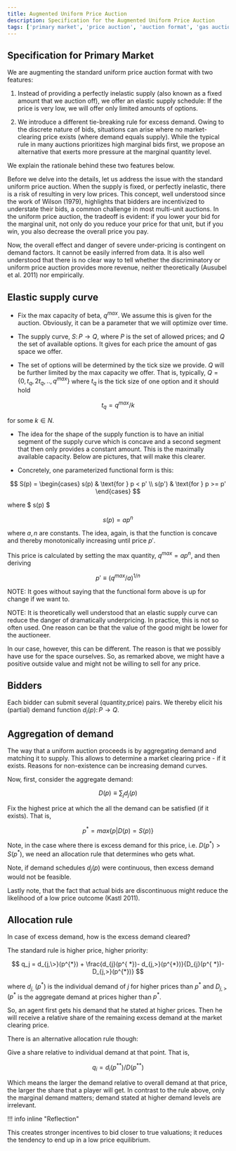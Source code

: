 ```yaml
---
title: Augmented Uniform Price Auction
description: Specification for the Augmented Uniform Price Auction
tags: ['primary market', 'price auction', 'auction format', 'gas auction', 'mechanism design']
---
```


## Specification for Primary Market

We are augmenting the standard uniform price auction format with two features:

1.  Instead of providing a perfectly inelastic supply (also known as a fixed amount that we auction
    off), we offer an elastic supply schedule: If the price is very low, we will offer only limited
    amounts of options.

2.  We introduce a different tie-breaking rule for excess demand. Owing to the discrete nature of
    bids, situations can arise where no market-clearing price exists (where demand equals supply).
    While the typical rule in many auctions prioritizes high marginal bids first, we propose an
    alternative that exerts more pressure at the marginal quantity level.

We explain the rationale behind these two features below.

Before we delve into the details, let us address the issue with the standard uniform price auction.
When the supply is fixed, or perfectly inelastic, there is a risk of resulting in very low prices.
This concept, well understood since the work of Wilson (1979), highlights that bidders are
incentivized to understate their bids, a common challenge in most multi-unit auctions. In the
uniform price auction, the tradeoff is evident: if you lower your bid for the marginal unit, not
only do you reduce your price for that unit, but if you win, you also decrease the overall price you
pay.

Now, the overall effect and danger of severe under-pricing is contingent on demand factors. It
cannot be easily inferred from data. It is also well understood that there is no clear way to tell
whether the discriminatory or uniform price auction provides more revenue, neither theoretically
(Ausubel et al. 2011) nor empirically.

## Elastic supply curve

- Fix the max capacity of beta, $q^{max}$. We assume this is given for the auction. Obviously, it
  can be a parameter that we will optimize over time.

- The supply curve, $S \colon P \to Q$, where $P$ is the set of allowed prices; and $Q$ the set of
  available options. It gives for each price the amount of gas space we offer.

- The set of options will be determined by the tick size we provide. $Q$ will be further limited by
  the max capacity we offer. That is, typically, $Q=\{0,t_q,2t_q,..,q^{max}\}$ where $t_q$ is the
  tick size of one option and it should hold

$$
 t_q=q^{max}/k
$$

for some $k \in N$.

- The idea for the shape of the supply function is to have an initial segment of the supply curve
  which is concave and a second segment that then only provides a constant amount. This is the
  maximally available capacity. Below are pictures, that will make this clearer.

- Concretely, one parameterized functional form is this:

$$
S(p) =
\begin{cases}
s(p)  & \text{for } p < p' \\
s(p') & \text{for } p >= p'
\end{cases}
$$

where $ s(p) $

$$
s(p) = ap^n
$$

where $a,n$ are constants. The idea, again, is that the function is concave and thereby
monotonically increasing until price $p'$.

This price is calculated by setting the max quantity, $q^{max} = ap^n$, and then deriving

$$
 p' \equiv (q^{max} / a)^{1/n}
$$

NOTE: It goes without saying that the functional form above is up for change if we want to.

NOTE: It is theoretically well understood that an elastic supply curve can reduce the danger of
dramatically underpricing. In practice, this is not so often used. One reason can be that the value
of the good might be lower for the auctioneer.

In our case, however, this can be different. The reason is that we possibly have use for the space
ourselves. So, as remarked above, we might have a positive outside value and might not be willing to
sell for any price.

## Bidders

Each bidder can submit several (quantity,price) pairs. We thereby elicit his (partial) demand
function $d_i(p) \colon P \to Q$.

## Aggregation of demand

The way that a uniform auction proceeds is by aggregating demand and matching it to supply. This
allows to determine a market clearing price - if it exists. Reasons for non-existence can be
increasing demand curves.

Now, first, consider the aggregate demand:

$$
D(p) \equiv \sum_j d_j(p)
$$

Fix the highest price at which the all the demand can be satisfied (if it exists). That is,

$$
p^{*}=max\{p|D(p)=S(p)\}
$$

Note, in the case where there is excess demand for this price, i.e. $D(p^{*})>S(p^{*})$, we need an
allocation rule that determines who gets what.

Note, if demand schedules $d_j(p)$ were continuous, then excess demand would not be feasible.

Lastly note, that the fact that actual bids are discontinuous might reduce the likelihood of a low
price outcome (Kastl 2011).

## Allocation rule

In case of excess demand, how is the excess demand cleared?

The standard rule is higher price, higher priority:

$$
q_j = d_{j,\>}(p^{*}) + \frac{d_{j}(p^{ *})- d_{j,>}(p^{*})}{D_{j}(p^{ *})- D_{j,>}(p^{*})}
$$

where $d_{j,\>}(p^{*})$ is the individual demand of $j$ for higher prices than $p^{*}$ and
$D_{j,>}(p^{*}$ is the aggregate demand at prices higher than $p^{*}$.

So, an agent first gets his demand that he stated at higher prices. Then he will receive a relative
share of the remaining excess demand at the market clearing price.

There is an alternative allocation rule though:

Give a share relative to individual demand at that point. That is,

$$
q_i = d_i(p^{**})/D(p^{**})
$$

Which means the larger the demand relative to overall demand at that price, the larger the share
that a player will get. In contrast to the rule above, only the marginal demand matters; demand
stated at higher demand levels are irrelevant.

!!! info inline "Reflection"

  This creates stronger incentives to bid closer to true valuations; it reduces the tendency to end up
  in a low price equilibrium.
